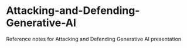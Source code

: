 # Attacking-and-Defending-Generative-AI
Reference notes for Attacking and Defending Generative AI presentation
